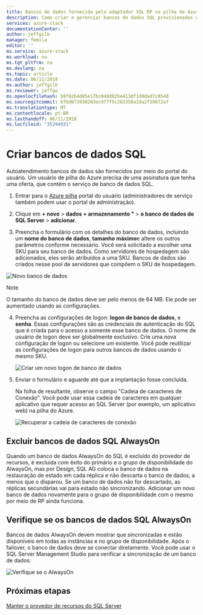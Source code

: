 ```yaml
---
title: Bancos de dados fornecida pelo adaptador SQL RP na pilha do Azure | Microsoft Docs
description: Como criar e gerenciar bancos de dados SQL provisionados usando o provedor de recursos do adaptador de SQL
services: azure-stack
documentationCenter: ''
author: jeffgilb
manager: femila
editor: ''
ms.service: azure-stack
ms.workload: na
ms.tgt_pltfrm: na
ms.devlang: na
ms.topic: article
ms.date: 06/11/2018
ms.author: jeffgilb
ms.reviewer: jeffgo
ms.openlocfilehash: b9f92b4d85e17bc848d82be413df1d0dad7c8548
ms.sourcegitcommit: 6f6d073930203ec977f5c283358a19a2f39872af
ms.translationtype: MT
ms.contentlocale: pt-BR
ms.lasthandoff: 06/11/2018
ms.locfileid: "35294931"
---
```

# <a name="create-sql-databases"></a>Criar bancos de dados SQL
Autoatendimento bancos de dados são fornecidos por meio do portal do usuário. Um usuário de pilha do Azure precisa de uma assinatura que tenha uma oferta, que contém o serviço de banco de dados SQL.

1. Entrar para o [Azure pilha](azure-stack-poc.md) portal do usuário (administradores de serviço também podem usar o portal de administração).

2. Clique em **+ novo** &gt; **dados + armazenamento "** &gt; **o banco de dados do SQL Server** &gt; **adicionar**.

3. Preencha o formulário com os detalhes do banco de dados, incluindo um **nome do banco de dados**, **tamanho máximo**e altere os outros parâmetros conforme necessário. Você será solicitado a escolher uma SKU para seu banco de dados. Como servidores de hospedagem são adicionados, eles serão atribuídos a uma SKU. Bancos de dados são criados nesse pool de servidores que compõem o SKU de hospedagem.

  ![Novo banco de dados](./media/azure-stack-sql-rp-deploy/newsqldb.png)

  >[!NOTE]
  > O tamanho do banco de dados deve ser pelo menos de 64 MB. Ele pode ser aumentado usando as configurações.

4. Preencha as configurações de logon: **logon de banco de dados**, e **senha**. Essas configurações são as credenciais de autenticação do SQL que é criada para o acesso a somente esse banco de dados. O nome de usuário de logon deve ser globalmente exclusivo. Crie uma nova configuração de logon ou selecione um existente. Você pode reutilizar as configurações de logon para outros bancos de dados usando o mesmo SKU.

    ![Criar um novo logon de banco de dados](./media/azure-stack-sql-rp-deploy/create-new-login.png)


5. Enviar o formulário e aguarde até que a implantação fosse concluída.

    Na folha de resultante, observe o campo "Cadeia de caracteres de Conexão". Você pode usar essa cadeia de caracteres em qualquer aplicativo que requer acesso ao SQL Server (por exemplo, um aplicativo web) na pilha do Azure.

    ![Recuperar a cadeia de caracteres de conexão](./media/azure-stack-sql-rp-deploy/sql-db-settings.png)

## <a name="delete-sql-alwayson-databases"></a>Excluir bancos de dados SQL AlwaysOn
Quando um banco de dados AlwaysOn do SQL é excluído do provedor de recursos, é excluída com êxito do primário e o grupo de disponibilidade do AlwaysOn, mas por Design, SQL AG coloca o banco de dados na restauração de estado em cada réplica e não descarta o banco de dados, a menos que o disparou. Se um banco de dados não for descartado, as réplicas secundárias vai para estado não sincronizando. Adicionar um novo banco de dados novamente para o grupo de disponibilidade com o mesmo por meio de RP ainda funciona.

## <a name="verify-sql-alwayson-databases"></a>Verifique se os bancos de dados SQL AlwaysOn
Bancos de dados AlwaysOn devem mostrar que sincronizadas e estão disponíveis em todas as instâncias e no grupo de disponibilidade. Após o failover, o banco de dados deve se conectar diretamente. Você pode usar o SQL Server Management Studio para verificar a sincronização de um banco de dados:

![Verifique se o AlwaysOn](./media/azure-stack-sql-rp-deploy/verifyalwayson.png)


## <a name="next-steps"></a>Próximas etapas

[Manter o provedor de recursos do SQL Server](azure-stack-sql-resource-provider-maintain.md)
